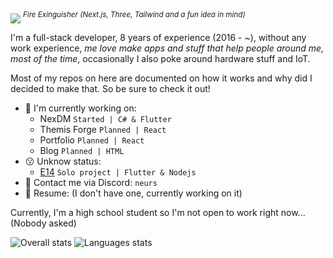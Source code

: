 <img align=center src="https://github.com/Neurs12/Neurs12/assets/31346263/6e9c4bf2-b369-490e-82bb-915a796a9be7" />
<sup><i>Fire Exinguisher (Next.js, Three, Tailwind and a fun idea in mind)</i></sup>

I'm a full-stack developer, 8 years of experience (2016 - ~), without any work experience, *me love make apps and stuff that help people around me, most of the time*, occasionally I also poke around hardware stuff and IoT.

Most of my repos on here are documented on how it works and why did I decided to make that. So be sure to check it out!

- 🔭 I'm currently working on:
  - NexDM `Started | C# & Flutter`
  - Themis Forge `Planned | React`
  - Portfolio `Planned | React`
  - Blog `Planned | HTML`
- 😗 Unknow status:
  - [E14](https://github.com/E14VN) `Solo project | Flutter & Nodejs`
- 📨 Contact me via Discord: `neurs`
- 📃 Resume: (I don't have one, currently working on it)

Currently, I'm a high school student so I'm not open to work right now... (Nobody asked)

![Overall stats](https://github-readme-stats.vercel.app/api?username=Neurs12&show_icons=true&theme=transparent)
![Languages stats](https://github-readme-stats.vercel.app/api/top-langs/?username=Neurs12&theme=transparent)
